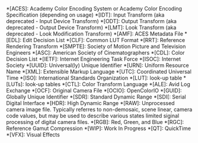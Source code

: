 *[ACES]: Academy Color Encoding System or Academy Color Encoding Specification (depending on usage)
*[IDT]: Input Transform (aka deprecated - Input Device Transform)
*[ODT]: Output Transform (aka deprecated - Output Device Transform)
*[LMT]: Look Transform (aka deprecated - Look Modification Transform)
*[AMF]: ACES Metadata File
*[EDL]: Edit Decision List
*[CLF]: Common LUT Format
*[RRT]: Reference Rendering Transform
*[SMPTE]: Society of Motion Picture and Television Engineers
*[ASC]: American Society of Cinematographers
*[CDL]: Color Decision List
*[IETF]: Internet Engineering Task Force
*[ISOC]: Internet Society
*[UUID]: Universal(ly) Unique Identifier
*[URN]: Uniform Resource Name
*[XML]: Extensible Markup Language
*[UTC]: Coordinated Universal Time
*[ISO]: International Standards Organization
*[LUT]: look-up table
*[LUTs]: look-up tables
*[CTL]: Color Transform Language
*[ALE]: Avid Log Exchange
*[OCF]: Original Camera File
*[OCIO]: OpenColorIO
*[GUID]: Globally Unique Identifier
*[SDR]: Standard Dynamic Range
*[SDI[: Serial Digital Interface
*[HDR]: High Dynamic Range
*[RAW]: Unprocessed camera image file.  Typically referres to non-demosaic, scene linear, camera code values, but may be used to describe various states limited siginal processing of digital camera files.
*[RGB]: Red, Green, and Blue
*[RGC]: Reference Gamut Compression
*[WIP]: Work In Progress
*[QT]: QuickTime
*[VFX]: Visual Effects